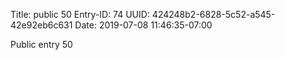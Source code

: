 Title: public 50
Entry-ID: 74
UUID: 424248b2-6828-5c52-a545-42e92eb6c631
Date: 2019-07-08 11:46:35-07:00

Public entry 50

